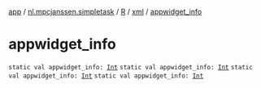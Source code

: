 [app](../../../index.md) / [nl.mpcjanssen.simpletask](../../index.md) / [R](../index.md) / [xml](index.md) / [appwidget_info](.)

# appwidget_info

`static val appwidget_info: `[`Int`](https://kotlinlang.org/api/latest/jvm/stdlib/kotlin/-int/index.html)
`static val appwidget_info: `[`Int`](https://kotlinlang.org/api/latest/jvm/stdlib/kotlin/-int/index.html)
`static val appwidget_info: `[`Int`](https://kotlinlang.org/api/latest/jvm/stdlib/kotlin/-int/index.html)
`static val appwidget_info: `[`Int`](https://kotlinlang.org/api/latest/jvm/stdlib/kotlin/-int/index.html)